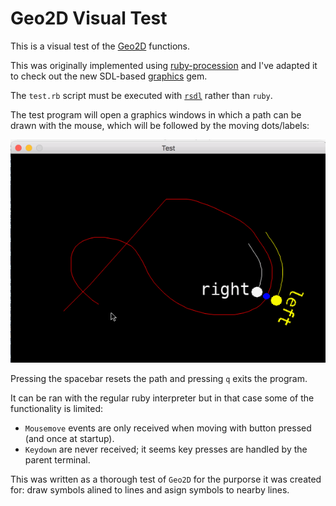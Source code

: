 # Geo2D Visual Test

This is a visual test of the [Geo2D](https://github.com/jgoizueta/Geo2D) functions.

This was originally implemented using [ruby-procession](https://github.com/jashkenas/ruby-processing)
and I've adapted it to check out the new SDL-based [graphics](https://github.com/zenspider/graphics) gem.

The `test.rb` script must be executed with [`rsdl`](https://github.com/knu/rsdl) rather than `ruby`.

The test program will open a graphics windows in which a path can be drawn with the mouse,
which will be followed by the moving dots/labels:

![test demo](./test.gif)

Pressing the spacebar resets the path and pressing `q` exits the program.

It can be ran with the regular ruby interpreter but in that case some of the functionality is limited:
* `Mousemove` events are only received when moving with button pressed (and once at startup).
* `Keydown` are never received; it seems key presses are handled by the parent terminal.

This was written as a thorough test of `Geo2D` for the purporse it was created for:
draw symbols alined to lines and asign symbols to nearby lines.
